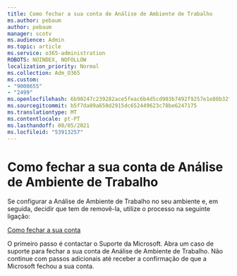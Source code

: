 ```yaml
---
title: Como fechar a sua conta de Análise de Ambiente de Trabalho
ms.author: pebaum
author: pebaum
manager: scotv
ms.audience: Admin
ms.topic: article
ms.service: o365-administration
ROBOTS: NOINDEX, NOFOLLOW
localization_priority: Normal
ms.collection: Adm_O365
ms.custom:
- "9000655"
- "2499"
ms.openlocfilehash: 6b90247c239282ace5feac6b4d5cd903b7492f9257e1e88b32f0716d0cd1c03f
ms.sourcegitcommit: b5f7da89a650d2915dc652449623c78be6247175
ms.translationtype: MT
ms.contentlocale: pt-PT
ms.lasthandoff: 08/05/2021
ms.locfileid: "53913257"
---
```

# <a name="how-to-close-your-desktop-analytics-account"></a>Como fechar a sua conta de Análise de Ambiente de Trabalho

Se configurar a Análise de Ambiente de Trabalho no seu ambiente e, em seguida, decidir que tem de removê-la, utilize o processo na seguinte ligação:

[Como fechar a sua conta](https://docs.microsoft.com/configmgr/desktop-analytics/account-close)

O primeiro passo é contactar o Suporte da Microsoft. Abra um caso de suporte para fechar a sua conta de Análise de Ambiente de Trabalho. Não continue com passos adicionais até receber a confirmação de que a Microsoft fechou a sua conta.
